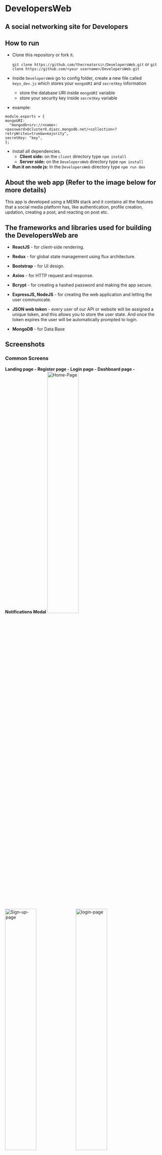 # DevelopersWeb

## A social networking site for Developers


## How to run

- Clone this repository or fork it.
  
  `git clone https://github.com/thecreatorsir/DevelopersWeb.git` or `git clone https://github.com/<your username>/DevelopersWeb.git`

- Inside `DevelopersWeb` go to config folder, create a new file called `keys_dev.js` which stores your `mongoURI` and `secretKey` information
  - store the database URI inside `mongoURI` variable
  - store your security key inside `secretKey` variable

 - example:
  ```
  module.exports = {
  mongoURI:
    "mongodb+srv://<name>:<password>@cluster0.diazc.mongodb.net/<collection>?retryWrites=true&w=majority",
  secretKey: "key",
};
  ```

- install all dependencies.
  - **Client side:**
    on the `client` directory type `npm install`
  - **Server side:**
    on the `DevelopersWeb` directory type `npm install`
- **Run it on node js:**
    In the `DevelopersWeb` directory type `npm run dev`

## About the web app (Refer to the image below for more details)
This app is developed using a MERN stack and it contains all the features that a social media platform has, like authentication, profile creation, updation, creating a post, and reacting on post etc. 



## The frameworks and libraries used for building the DevelopersWeb are
- **ReactJS** - for client-side rendering.

- **Redux** - for global state management using flux architecture.

- **Bootstrap** - for UI design.

- **Axios** - for HTTP request and response.

- **Bcrypt** - for creating a hashed password and making the app secure.

- **ExpressJS, NodeJS** - for creating the web application and letting the user communicate.

- **JSON web token** - every user of our API or website will be assigned a unique token, and this allows you to store the user state. And once the token expires the user will be automatically prompted to login.

- **MongoDB** - for Data Base

## Screenshots 

### Common Screens
**Landing page - Register page - Login page - Dashboard page - Notifications Modal**
<a href="https://ibb.co/WczVGSC"><img src="https://i.ibb.co/Zhg2Gy9/Home-Page.png" style="width:45%" alt="Home-Page" border="0"></a>
<a href="https://ibb.co/5cnB19j"><img src="https://i.ibb.co/RHBzgS6/Sign-up-page.png" style="width:45%" alt="Sign-up-page" border="0"></a>
<a href="https://ibb.co/3fsDc05"><img src="https://i.ibb.co/6vZ3F4c/login-page.png" style="width:45%" alt="login-page" border="0"></a>
<a href="https://ibb.co/bQMWgNg"><img src="https://i.ibb.co/vV6wxLx/post-feed-and-create-post.png" style="width:45%" alt="post-feed-and-create-post" border="0"></a>
<a href="https://ibb.co/x6zhZ4j"><img src="https://i.ibb.co/Yhf2grk/developers-profile-page.png" alt="developers-profile-page" border="0"></a>


### Developers(User) Screens

**Dashboard - Profile Page - Edit Profile page - Add education page - Add experience Page**
<a href="https://ibb.co/hfFCmD5"><img src="https://i.ibb.co/TLMrgmX/Dashboard.png" style="width:45%" alt="Dashboard" border="0"></a>
<a href="https://ibb.co/zJN0P8Q"><img src="https://i.ibb.co/nCR5Q36/profile-page.png" style="width:45%" alt="profile-page" border="0"></a>
<a href="https://ibb.co/1G8sQvc"><img src="https://i.ibb.co/8g6zsKk/edit-profile-page.png" style="width:45%" alt="edit-profile-page" border="0"></a>
<a href="https://ibb.co/XX1hmt5"><img src="https://i.ibb.co/y0twLqk/Add-education.png" style="width:45%" alt="Add-education" border="0"></a>
<a href="https://ibb.co/cQJFQ06"><img src="https://i.ibb.co/jDhMDmy/add-exp-page.png" style="width:45%" alt="add-exp-page" border="0"></a>




